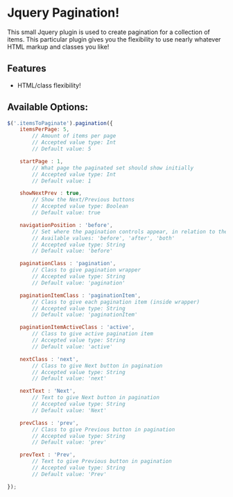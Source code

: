 # Jquery Pagination!

This small Jquery plugin is used to create pagination for a collection of items. This particular plugin gives you the flexibility to use nearly whatever HTML markup and classes you like!

## Features
- HTML/class flexibility!

## Available Options:
```javascript
$('.itemsToPaginate').pagination({
	itemsPerPage: 5,
		// Amount of items per page
		// Accepted value type: Int
		// Default value: 5

	startPage : 1,
		// What page the paginated set should show initially
		// Accepted value type: Int
		// Default value: 1

	showNextPrev : true,
		// Show the Next/Previous buttons
		// Accepted value type: Boolean
		// Default value: true

	navigationPosition : 'before',
		// Set where the pagination controls appear, in relation to the paginated content
		// Available values: 'before', 'after', 'both'
		// Accepted value type: String
		// Default value: 'before'

	paginationClass : 'pagination',
		// Class to give pagination wrapper
		// Accepted value type: String
		// Default value: 'pagination'

	paginationItemClass : 'paginationItem',
		// Class to give each pagination item (inside wrapper)
		// Accepted value type: String
		// Default value: 'paginationItem'

	paginationItemActiveClass : 'active',
		// Class to give active pagination item
		// Accepted value type: String
		// Default value: 'active'

	nextClass : 'next',
		// Class to give Next button in pagination
		// Accepted value type: String
		// Default value: 'next'

	nextText : 'Next',
		// Text to give Next button in pagination
		// Accepted value type: String
		// Default value: 'Next'

	prevClass : 'prev',
		// Class to give Previous button in pagination
		// Accepted value type: String
		// Default value: 'prev'

	prevText : 'Prev',
		// Text to give Previous button in pagination
		// Accepted value type: String
		// Default value: 'Prev'

});
```
